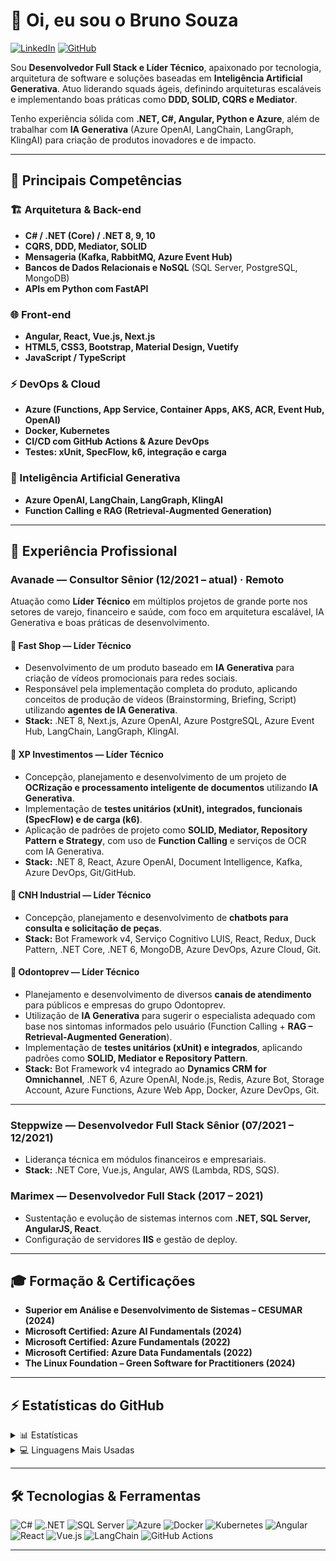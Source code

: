 # 👋 Oi, eu sou o Bruno Souza

[![LinkedIn](https://img.shields.io/badge/-LinkedIn-blue?style=flat-square&logo=Linkedin&logoColor=white&link=https://www.linkedin.com/in/brunodejesussouza/)](https://www.linkedin.com/in/brunodejesussouza/)
[![GitHub](https://img.shields.io/badge/-GitHub-181717?style=flat-square&logo=GitHub&logoColor=white&link=https://github.com/BrunoSouzza/)](https://github.com/BrunoSouzza)

Sou **Desenvolvedor Full Stack e Líder Técnico**, apaixonado por tecnologia, arquitetura de software e soluções baseadas em **Inteligência Artificial Generativa**. Atuo liderando squads ágeis, definindo arquiteturas escaláveis e implementando boas práticas como **DDD, SOLID, CQRS e Mediator**.  

Tenho experiência sólida com **.NET, C#, Angular, Python e Azure**, além de trabalhar com **IA Generativa** (Azure OpenAI, LangChain, LangGraph, KlingAI) para criação de produtos inovadores e de impacto.

---

## 🚀 Principais Competências

### 🏗️ Arquitetura & Back-end
- **C# / .NET (Core) / .NET 8, 9, 10**
- **CQRS, DDD, Mediator, SOLID**
- **Mensageria (Kafka, RabbitMQ, Azure Event Hub)**
- **Bancos de Dados Relacionais e NoSQL** (SQL Server, PostgreSQL, MongoDB)
- **APIs em Python com FastAPI**

### 🌐 Front-end
- **Angular, React, Vue.js, Next.js**
- **HTML5, CSS3, Bootstrap, Material Design, Vuetify**
- **JavaScript / TypeScript**

### ⚡ DevOps & Cloud
- **Azure (Functions, App Service, Container Apps, AKS, ACR, Event Hub, OpenAI)**
- **Docker, Kubernetes**
- **CI/CD com GitHub Actions & Azure DevOps**
- **Testes: xUnit, SpecFlow, k6, integração e carga**

### 🤖 Inteligência Artificial Generativa
- **Azure OpenAI, LangChain, LangGraph, KlingAI**
- **Function Calling e RAG (Retrieval-Augmented Generation)**

---

## 💼 Experiência Profissional
### **Avanade — Consultor Sênior (12/2021 – atual) · Remoto**
Atuação como **Líder Técnico** em múltiplos projetos de grande porte nos setores de varejo, financeiro e saúde, com foco em arquitetura escalável, IA Generativa e boas práticas de desenvolvimento.

#### 🚀 **Fast Shop — Líder Técnico**
- Desenvolvimento de um produto baseado em **IA Generativa** para criação de vídeos promocionais para redes sociais.  
- Responsável pela implementação completa do produto, aplicando conceitos de produção de vídeos (Brainstorming, Briefing, Script) utilizando **agentes de IA Generativa**.  
- **Stack:** .NET 8, Next.js, Azure OpenAI, Azure PostgreSQL, Azure Event Hub, LangChain, LangGraph, KlingAI.

#### 🏦 **XP Investimentos — Líder Técnico**
- Concepção, planejamento e desenvolvimento de um projeto de **OCRização e processamento inteligente de documentos** utilizando **IA Generativa**.  
- Implementação de **testes unitários (xUnit), integrados, funcionais (SpecFlow) e de carga (k6)**.  
- Aplicação de padrões de projeto como **SOLID, Mediator, Repository Pattern e Strategy**, com uso de **Function Calling** e serviços de OCR com IA Generativa.  
- **Stack:** .NET 8, React, Azure OpenAI, Document Intelligence, Kafka, Azure DevOps, Git/GitHub.

#### 🚜 **CNH Industrial — Líder Técnico**
- Concepção, planejamento e desenvolvimento de **chatbots para consulta e solicitação de peças**.  
- **Stack:** Bot Framework v4, Serviço Cognitivo LUIS, React, Redux, Duck Pattern, .NET Core, .NET 6, MongoDB, Azure DevOps, Azure Cloud, Git.

#### 🦷 **Odontoprev — Líder Técnico**
- Planejamento e desenvolvimento de diversos **canais de atendimento** para públicos e empresas do grupo Odontoprev.  
- Utilização de **IA Generativa** para sugerir o especialista adequado com base nos sintomas informados pelo usuário (Function Calling + **RAG – Retrieval-Augmented Generation**).  
- Implementação de **testes unitários (xUnit) e integrados**, aplicando padrões como **SOLID, Mediator e Repository Pattern**.  
- **Stack:** Bot Framework v4 integrado ao **Dynamics CRM for Omnichannel**, .NET 6, Azure OpenAI, Node.js, Redis, Azure Bot, Storage Account, Azure Functions, Azure Web App, Docker, Azure DevOps, Git.

---

### **Steppwize — Desenvolvedor Full Stack Sênior (07/2021 – 12/2021)**
- Liderança técnica em módulos financeiros e empresariais.  
- **Stack:** .NET Core, Vue.js, Angular, AWS (Lambda, RDS, SQS).

### **Marimex — Desenvolvedor Full Stack (2017 – 2021)**
- Sustentação e evolução de sistemas internos com **.NET, SQL Server, AngularJS, React**.  
- Configuração de servidores **IIS** e gestão de deploy.

---

## 🎓 Formação & Certificações

- **Superior em Análise e Desenvolvimento de Sistemas – CESUMAR (2024)**  
- **Microsoft Certified: Azure AI Fundamentals (2024)**  
- **Microsoft Certified: Azure Fundamentals (2022)**  
- **Microsoft Certified: Azure Data Fundamentals (2022)**  
- **The Linux Foundation – Green Software for Practitioners (2024)**  

---

## ⚡ Estatísticas do GitHub

<details>
  <summary>📊 Estatísticas</summary>
  <img src="https://github-readme-stats.vercel.app/api?username=brunosouzza&show_icons=true&title_color=222222&icon_color=03A87C&text_color=333333&bg_color=ffffff">
</details>

<details>
  <summary>💻 Linguagens Mais Usadas</summary>
  <img src="https://github-readme-stats.vercel.app/api/top-langs/?username=brunosouzza&layout=compact&bg_color=ffffff&text_color=333333">
</details>

---

## 🛠️ Tecnologias & Ferramentas

![C#](https://img.shields.io/badge/C%23-5c5c5c?style=flat-square&logo=c-sharp&logoColor=white)
![.NET](https://img.shields.io/badge/.NET-5c5c5c?style=flat-square&logo=.net&logoColor=white)
![SQL Server](https://img.shields.io/badge/SQL%20Server-5c5c5c?style=flat-square&logo=microsoftsqlserver&logoColor=white)
![Azure](https://img.shields.io/badge/Azure-5c5c5c?style=flat-square&logo=microsoftazure&logoColor=white)
![Docker](https://img.shields.io/badge/Docker-5c5c5c?style=flat-square&logo=docker&logoColor=white)
![Kubernetes](https://img.shields.io/badge/Kubernetes-5c5c5c?style=flat-square&logo=kubernetes&logoColor=white)
![Angular](https://img.shields.io/badge/Angular-5c5c5c?style=flat-square&logo=angular&logoColor=white)
![React](https://img.shields.io/badge/React-5c5c5c?style=flat-square&logo=react&logoColor=white)
![Vue.js](https://img.shields.io/badge/Vue.js-5c5c5c?style=flat-square&logo=vue.js&logoColor=white)
![LangChain](https://img.shields.io/badge/LangChain-5c5c5c?style=flat-square&logo=chainlink&logoColor=white)
![GitHub Actions](https://img.shields.io/badge/GitHub%20Actions-5c5c5c?style=flat-square&logo=githubactions&logoColor=white)

---
